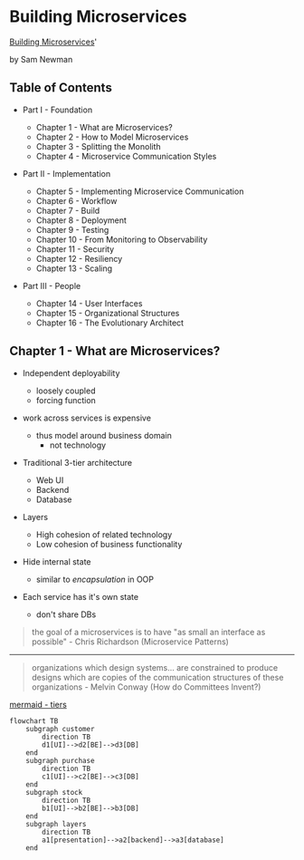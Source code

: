 # Building Microservices

[Building Microservices](https://www.amazon.com/dp/B09B5L4NVT)'

by Sam Newman

## Table of Contents


* Part I - Foundation
  * Chapter 1 - What are Microservices?
  * Chapter 2 - How to Model Microservices
  * Chapter 3 - Splitting the Monolith
  * Chapter 4 - Microservice Communication Styles

* Part II - Implementation
  * Chapter 5 - Implementing Microservice Communication
  * Chapter 6 - Workflow
  * Chapter 7 - Build
  * Chapter 8 - Deployment
  * Chapter 9 - Testing
  * Chapter 10 - From Monitoring to Observability
  * Chapter 11 - Security
  * Chapter 12 - Resiliency
  * Chapter 13 - Scaling

* Part III - People
  * Chapter 14 - User Interfaces
  * Chapter 15 - Organizational Structures
  * Chapter 16 - The Evolutionary Architect


## Chapter 1 -  What are Microservices?

* Independent deployability
  * loosely coupled
  * forcing function

* work across services is expensive
  * thus model around business domain
    * not technology

* Traditional 3-tier architecture
  * Web UI
  * Backend
  * Database

* Layers
  * High cohesion of related technology
  * Low cohesion of business functionality

* Hide internal state
  * similar to *encapsulation* in OOP

* Each service has it's own state
  * don't share DBs

> the goal of a microservices is to have "as small an interface as possible"
> \- Chris Richardson (Microservice Patterns)

---

> organizations which design systems... are constrained to produce designs which are copies of the communication structures of these organizations
> \- Melvin Conway (How do Committees Invent?)

[mermaid - tiers](https://mermaid.live/edit#pako:eNqFkj1vwjAQhv-K5SlIzpBkC1UHBEPntluW8_mAiMSO_KEKIf57L0SuKAN48d177z3-vEh0hmQr94P7wSP4KL42ne2s4BGSPniYjgJTiG4kv8jzML0njL2zN_ufWhXfH6uyLE1dbHa3oCm2m9XiIGseuFPyvGagV1zMXMxcfMrl3eLpFVRnqM5Q_RQ6wJl8eEWFqpg8BbIR5trqrSzfoS404ImRS9oUBiJoPvj9YkuYZxwgBKYpXSmslKlEdNP6rral_SwJdIPzrdBDonVG3AFqpWuFtTK1GHvzCGApAzzN1X-9jdKNwkaZRmgXH3tZyr0HT2TXUkn-IyP0hv_TZXZ3Mh5ppE62HBraQxpiJzt7ZWua-BJoZ_rovGyjT6QkpOg-zxZzvni2PfALjIt4_QVk-M92)

```mermaid
flowchart TB
    subgraph customer
        direction TB
        d1[UI]-->d2[BE]-->d3[DB]
    end
    subgraph purchase
        direction TB
        c1[UI]-->c2[BE]-->c3[DB]
    end
    subgraph stock
        direction TB
        b1[UI]-->b2[BE]-->b3[DB]
    end
    subgraph layers
        direction TB
        a1[presentation]-->a2[backend]-->a3[database]
    end
```


